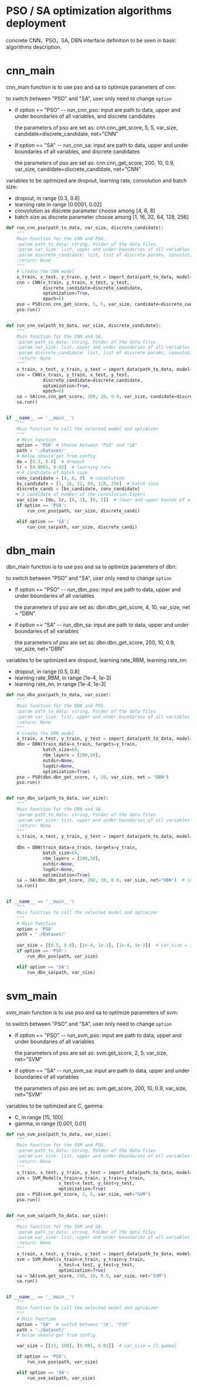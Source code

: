 # PSO / SA optimization algorithms deployment



concrete CNN，PSO，SA, DBN interface definition to be seen in basic algorithms description.

# cnn_main

cnn_main function is to use pso and sa to optimize parameters of cnn:

to switch between "PSO" and "SA", user only need to change `option` 

- if option == "PSO" -- run_cnn_pso: input are path to data, upper and under boundaries of all variables, and discrete candidates

  the parameters of pso are set as: cnn.cnn_get_score, 5, 5, var_size, candidate=discrete_candidate, net="CNN"

- if option == "SA" -- run_cnn_sa: input are path to data, upper and under boundaries of all variables, and discrete candidates

  the parameters of pso are set as: cnn.cnn_get_score, 200, 10, 0.9, var_size, candidate=discrete_candidate, net="CNN"

variables to be optimized are dropout, learning rate, convolution and batch size:

-  dropout, in range [0.3, 0.8] 
- learning rate in range [0.0001, 0.02]
- convolution as discrete parameter choose among [4, 6, 8] 
- batch size as discrete parameter choose among [1, 16, 32, 64, 128, 256] 

```python
def run_cnn_pso(path_to_data, var_size, discrete_candidate):
    """
    Main function for the CNN and PSO.
    :param path_to_data: string, Folder of the data files
    :param var_size: list, upper and under boundaries of all variables
    :param discrete_candidate: list, list of discrete params, convolution layer and batch size
    :return: None
    """
    # create the CNN model
    x_train, x_test, y_train, y_test = import_data(path_to_data, model='CNN')
    cnn = CNN(x_train, y_train, x_test, y_test,
              discrete_candidate=discrete_candidate,
              optimization=True,
              epoch=6)
    pso = PSO(cnn.cnn_get_score, 5, 5, var_size, candidate=discrete_candidate, net="CNN")
    pso.run()


def run_cnn_sa(path_to_data, var_size, discrete_candidate):
    """
    Main function for the CNN and SA.
    :param path_to_data: string, Folder of the data files
    :param var_size: list, upper and under boundaries of all variables
    :param discrete_candidate: list, list of discrete params, convolution layer and batch size
    :return: None
    """
    x_train, x_test, y_train, y_test = import_data(path_to_data, model='CNN')
    cnn = CNN(x_train, y_train, x_test, y_test,
              discrete_candidate=discrete_candidate,
              optimization=True,
              epoch=6)
    sa = SA(cnn.cnn_get_score, 200, 10, 0.9, var_size, candidate=discrete_candidate, net="CNN")
    sa.run()


if __name__ == '__main__':
    """
    Main function to call the selected model and optimizer
    """
    # Main function
    option = 'PSO' # choose between "PSO" and "SA"
    path = './Dataset/'
    # below should get from config
    do = [0.3, 0.8]  # dropout
    lr = [0.0001, 0.02]  # learning rate
    # 6 candidate of batch size
    conv_candidate = [4, 6, 8]  # convolution
    bs_candidate = [1, 16, 32, 64, 128, 256]  # batch size
    discrete_candi = [bs_candidate, conv_candidate]
    # 3 candidate of number of the convolution layers
    var_size = [do, lr, [0, 1], [0, 1]]  # lower and upper bounds of all params
    if option == 'PSO':
        run_cnn_pso(path, var_size, discrete_candi)

    elif option == 'SA':
        run_cnn_sa(path, var_size, discrete_candi)

```

# dbn_main

dbn_main function is to use pso and sa to optimize parameters of dbn:

to switch between "PSO" and "SA", user only need to change `option` 

- if option == "PSO" -- run_dbn_pso: input are path to data, upper and under boundaries of all variables

  the parameters of pso are set as: dbn.dbn_get_score, 4, 10, var_size, net = "DBN"

- if option == "SA" -- run_dbn_sa: input are path to data, upper and under boundaries of all variables

  the parameters of pso are set as: dbn.dbn_get_score, 200, 10, 0.9, var_size, net="DBN"

variables to be optimized are dropout, learning rate_RBM, learning rate_nn:

-  dropout, in range [0.5, 0.8] 
-  learning rate_RBM, in range [1e-4, 1e-3]
- learning rate_nn, in range [1e-4, 1e-3]

```python
def run_dbn_pso(path_to_data, var_size):
    """
    Main function for the DBN and PSO.
    :param path_to_data: string, Folder of the data files
    :param var_size: list, upper and under boundaries of all variables
    :return: None
    """
    # create the DBN model
    x_train, x_test, y_train, y_test = import_data(path_to_data, model='DBN')
    dbn = DBN(train_data=x_train, targets=y_train,
              batch_size=64,
              rbm_layers = [200,50],
              outdir=None,
              logdir=None,
              optimization=True)
    pso = PSO(dbn.dbn_get_score, 4, 10, var_size, net = "DBN")
    pso.run()


def run_dbn_sa(path_to_data, var_size):
    """
    Main function for the DBN and SA.
    :param path_to_data: string, Folder of the data files
    :param var_size: list, upper and under boundaries of all variables
    :return: None
    """
    x_train, x_test, y_train, y_test = import_data(path_to_data, model='DBN')
    
    dbn = DBN(train_data=x_train, targets=y_train,
              batch_size=64,
              rbm_layers = [200,50],
              outdir=None,
              logdir=None,
              optimization=True)
    sa = SA(dbn.dbn_get_score, 200, 10, 0.9, var_size, net="DBN")  # initial temp=200, final temp=10, alpha=0.9
    sa.run()


if __name__ == '__main__':
    """
    Main function to call the selected model and optimizer
    """
    # Main function
    option = 'PSO'
    path = './Dataset/'
    
    var_size = [[0.5, 0.8], [1e-4, 1e-3], [1e-4, 1e-3]]  # var_size = [Dropout,LearningRate_RBM,LearningRate_nn] 
    if option == 'PSO':
        run_dbn_pso(path, var_size)

    elif option == 'SA':
        run_dbn_sa(path, var_size)
```

# svm_main

svm_main function is to use pso and sa to optimize parameters of svm:

to switch between "PSO" and "SA", user only need to change `option` 

- if option == "PSO" -- run_svm_pso: input are path to data, upper and under boundaries of all variables

  the parameters of pso are set as: svm.get_score, 2, 5, var_size, net="SVM"

- if option == "SA" -- run_svm_sa: input are path to data, upper and under boundaries of all variables

  the parameters of pso are set as: svm.get_score, 200, 10, 0.9, var_size, net="SVM"

variables to be optimized are C, gamma:

- C, in range [15, 100]
- gamma, in range [0.001, 0.01]

~~~python
def run_svm_pso(path_to_data, var_size):
    """
    Main function for the SVM and PSO.
    :param path_to_data: string, Folder of the data files
    :param var_size: list, upper and under boundaries of all variables
    :return: None
    """
    x_train, x_test, y_train, y_test = import_data(path_to_data, model='SVM')
    svm = SVM_Model(x_train=x_train, y_train=y_train,
                    x_test=x_test, y_test=y_test,
                    optimization=True)
    pso = PSO(svm.get_score, 2, 5, var_size, net="SVM")
    pso.run()


def run_svm_sa(path_to_data, var_size):
    """
    Main function for the SVM and SA.
    :param path_to_data: string, Folder of the data files
    :param var_size: list, upper and under boundaries of all variables
    :return: None
    """
    x_train, x_test, y_train, y_test = import_data(path_to_data, model='SVM')
    svm = SVM_Model(x_train=x_train, y_train=y_train,
                    x_test=x_test, y_test=y_test,
                    optimization=True)
    sa = SA(svm.get_score, 200, 10, 0.9, var_size, net="SVM")
    sa.run()


if __name__ == '__main__':
    """
    Main function to call the selected model and optimizer
    """
    # Main function
    option = "SA"  # switch between "SA", "PSO"
    path = './dataset/'
    # below should get from config

    var_size = [[15, 100], [0.001, 0.01]]  # var_size = [C,gamma]

    if option == 'PSO':
        run_svm_pso(path, var_size)

    elif option == 'SA':
        run_svm_sa(path, var_size)
~~~



